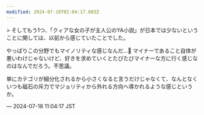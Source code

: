 ```yaml
---
modified: 2024-07-18T02:04:17.003Z
---
```


<p>&gt; そしてもう1つ、「クィアな女の子が主人公のYA小説」が日本では少ないということに関しては、以前から感じていたことでした。</p><p>やっぱりこの分野でもマイノリティな感じなんだ…🥲 マイナーであること自体が悪いわけじゃないけど、好きを求めていくとたびたびマイナーな方に行く感じなのはなんでだろう。不思議。</p><p>単にカテゴリが細分化されるから小さくなると言うだけじゃなくて、なんとなくいつも磁石の斥力でマジョリティから外れる方向へ導かれるような感じというか。</p>

&mdash; 2024-07-18 11:04:17 JST

<!-- Original URL: https://mastodon.social/@sakuramochi0/112805036491144110-->
